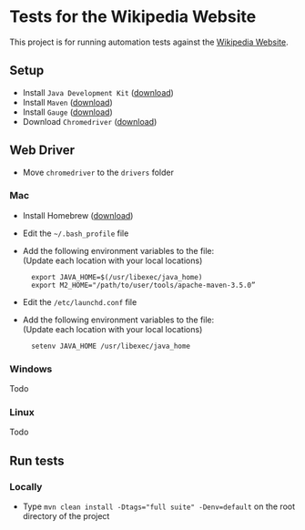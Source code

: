 # Tests for the Wikipedia Website

This project is for running automation tests against the [Wikipedia Website](https://www.wikipedia.com).


## Setup

* Install `Java Development Kit` ([download](http://www.oracle.com/technetwork/java/javase/downloads/index.html))
* Install `Maven` ([download](http://maven.apache.org/download.cgi))
* Install `Gauge` ([download](https://getgauge.io/get-started.html))
* Download `Chromedriver` ([download](https://sites.google.com/a/chromium.org/chromedriver))


## Web Driver

* Move `chromedriver` to the `drivers` folder


### Mac

* Install Homebrew ([download](https://brew.sh/))
* Edit the `~/.bash_profile` file
* Add the following environment variables to the file:  
(Update each location with your local locations)

        export JAVA_HOME=$(/usr/libexec/java_home)
        export M2_HOME="/path/to/user/tools/apache-maven-3.5.0”

* Edit the `/etc/launchd.conf` file
* Add the following environment variables to the file:  
(Update each location with your local locations)

        setenv JAVA_HOME /usr/libexec/java_home


### Windows

Todo


### Linux

Todo


## Run tests

### Locally

* Type `mvn clean install -Dtags="full suite" -Denv=default` on the root directory of the project
